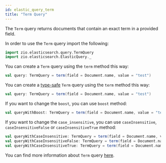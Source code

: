 ```yaml
---
id: elastic_query_term
title: "Term Query"
---
```


The `Term` query returns documents that contain an exact term in a provided field.

In order to use the `Term` query import the following:
```scala
import zio.elasticsearch.query.TermQuery
import zio.elasticsearch.ElasticQuery._
```

You can create a `Term` query using the `term` method this way:
```scala
val query: TermQuery = term(field = Document.name, value = "test")
```

You can create a [type-safe](https://lambdaworks.github.io/zio-elasticsearch/overview/overview_zio_prelude_schema) `Term` query using the `term` method this way:
```scala
val query: TermQuery = term(field = Document.name, value = "test")
```

If you want to change the `boost`, you can use `boost` method:
```scala
val queryWithBoost: TermQuery = term(field = Document.name, value = "test").boost(2.0)
```

If you want to change the `case_insensitive`, you can use `caseInsensitive`, `caseInsensitiveFalse` or `caseInsensitiveTrue` method:
```scala
val queryWithCaseInsensitive: TermQuery = term(field = Document.name, value = "test").caseInsensitive(true)
val queryWithCaseInsensitiveFalse: TermQuery = term(field = Document.name, value = "test").caseInsensitiveFalse
val queryWithCaseInsensitiveTrue: TermQuery = term(field = Document.name, value = "test").caseInsensitiveTrue
```

You can find more information about `Term` query [here](https://www.elastic.co/guide/en/elasticsearch/reference/7.17/query-dsl-term-query.html).

